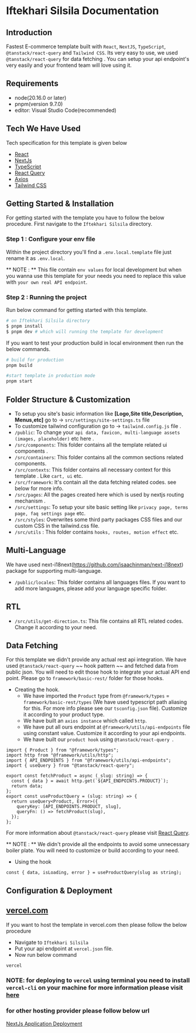 # Iftekhari Silsila Documentation

## Introduction

Fastest E-commerce template built with `React`, `NextJS`, `TypeScript`, `@tanstack/react-query` and `Tailwind CSS`. Its very easy to use, we used `@tanstack/react-query` for data fetching . You can setup your api endpoint's very easily and your frontend team will love using it.

## Requirements

- node(20.16.0 or later)
- pnpm(version 9.7.0)
- editor: Visual Studio Code(recommended)

## Tech We Have Used

Tech specification for this template is given below

- [React](https://reactjs.org/)
- [NextJs](https://nextjs.org/)
- [TypeScript](https://www.typescriptlang.org/)
- [React Query](https://@tanstack/react-query.tanstack.com/)
- [Axios](https://axios-http.com/)
- [Tailwind CSS](https://tailwindcss.com/)

## Getting Started & Installation

For getting started with the template you have to follow the below procedure. First navigate to the `Iftekhari Silsila` directory.

### Step 1 : Configure your env file

Within the project directory you'll find a `.env.local.template` file just rename it as `.env.local`.

** NOTE : ** This file contain `env values` for local development but when you wanna use this template for your needs you need to replace this value with `your own real API endpoint`.

### Step 2 : Running the project

Run below command for getting started with this template.

```bash
# on Iftekhari Silsila directory
$ pnpm install
$ pnpm dev # which will running the template for development
```

If you want to test your production build in local environment then run the below commands.

```bash
# build for production
pnpm build

#start template in production mode
pnpm start
```

## Folder Structure & Customization

- To setup you site's basic information like **[Logo,Site title,Description, Menus,etc]** go to -> `src/settings/site-settings.ts` file
- To customize tailwind configuration go to -> `tailwind.config.js` file .
- `/public`: To change your `api data, favicon, multi-language assets (images, placeholder)` etc here .
- `/src/components`: This folder contains all the template related ui components .
- `/src/containers`: This folder contains all the common sections related components.
- `/src/contexts`: This folder contains all necessary context for this template . Like `cart, ui` etc.
- `/src/framework`: It's contain all the data fetching related codes. see below for more info.
- `/src/pages`: All the pages created here which is used by nextjs routing mechanism .
- `/src/settings`: To setup your site basic setting like `privacy page, terms page, faq settings page` etc.
- `/src/styles`: Overwrites some third party packages CSS files and our custom CSS in the tailwind.css file.
- `/src/utils` : This folder contains `hooks, routes, motion effect` etc.

## Multi-Language

We have used next-i18next(https://github.com/isaachinman/next-i18next) package for supporting multi-language.

- `/public/locales`: This folder contains all languages files. If you want to add more languages, please add your language specific folder.

## RTL

- `/src/utils/get-direction.ts`: This file contains all RTL related codes. Change it according to your need.

## Data Fetching

For this template we didn't provide any actual rest api integration. We have used `@tanstack/react-query` ~~ hook pattern ~~ and fetched data from public json. You will need to edit those hook to integrate your actual API end point. Please go to `framework/basic-rest/` folder for those hooks.

- Creating the hook.
  - We have imported the `Product` type from `@framework/types` = `framework/basic-rest/types` (We have used typescript path aliasing for this. For more info please see our `tsconfig.json` file). Customize it according to your product type.
  - We have built an `axios instance` which called `http`.
  - We have put all ours endpoint at `@framework/utils/api-endpoints` file using constant value. Customize it according to your api endpoints.
  - We have built our `product hook` using `@tanstack/react-query `.

```tsx
import { Product } from "@framework/types";
import http from "@framework/utils/http";
import { API_ENDPOINTS } from "@framework/utils/api-endpoints";
import { useQuery } from "@tanstack/react-query";

export const fetchProduct = async (_slug: string) => {
  const { data } = await http.get(`${API_ENDPOINTS.PRODUCT}`);
  return data;
};
export const useProductQuery = (slug: string) => {
  return useQuery<Product, Error>({
    queryKey: [API_ENDPOINTS.PRODUCT, slug],
    queryFn: () => fetchProduct(slug),
  });
};
```

For more information about `@tanstack/react-query` please visit [React Query](https://tanstack.com/query/latest).

** NOTE : ** We didn't provide all the endpoints to avoid some unnecessary boiler plate. You will need to customize or build according to your need.

- Using the hook

```tsx
const { data, isLoading, error } = useProductQuery(slug as string);
```

## Configuration & Deployment

## [vercel.com](https://vercel.com/)

If you want to host the template in vercel.com then please follow the below procedure

- Navigate to `Iftekhari Silsila`
- Put your api endpoint at `vercel.json` file.
- Now run below command

```bash
vercel
```

### NOTE: for deploying to `vercel` using terminal you need to install `vercel-cli` on your machine for more information please visit [here](https://vercel.com/docs/cli?query=cli#introduction/vercel-cli-reference)

### for other hosting provider please follow below url

[NextJs Application Deployment](https://nextjs.org/docs/deployment)
